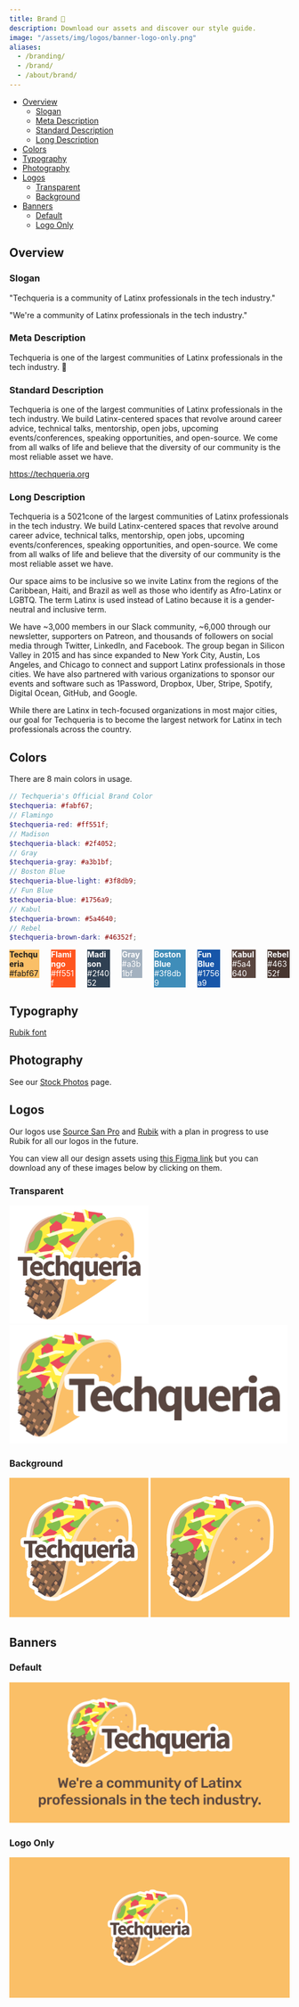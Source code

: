 ```yaml
---
title: Brand 🎨
description: Download our assets and discover our style guide.
image: "/assets/img/logos/banner-logo-only.png"
aliases:
  - /branding/
  - /brand/
  - /about/brand/
---
```


- [Overview](#overview)
  - [Slogan](#slogan)
  - [Meta Description](#meta-description)
  - [Standard Description](#standard-description)
  - [Long Description](#long-description)
- [Colors](#colors)
- [Typography](#typography)
- [Photography](#photography)
- [Logos](#logos)
  - [Transparent](#transparent)
  - [Background](#background)
- [Banners](#banners)
  - [Default](#default)
  - [Logo Only](#logo-only)

## Overview

### Slogan

"Techqueria is a community of Latinx professionals in the tech industry."

"We're a community of Latinx professionals in the tech industry."

### Meta Description

Techqueria is one of the largest communities of Latinx professionals in the tech industry. 🌮

### Standard Description

Techqueria is one of the largest communities of Latinx professionals in the tech industry. We build Latinx-centered spaces that revolve around career advice, technical talks, mentorship, open jobs, upcoming events/conferences, speaking opportunities, and open-source. We come from all walks of life and believe that the diversity of our community is the most reliable asset we have.

https://techqueria.org

### Long Description

Techqueria is a 5021cone of the largest communities of Latinx professionals in the tech industry. We build Latinx-centered spaces that revolve around career advice, technical talks, mentorship, open jobs, upcoming events/conferences, speaking opportunities, and open-source. We come from all walks of life and believe that the diversity of our community is the most reliable asset we have.

Our space aims to be inclusive so we invite Latinx from the regions of the Caribbean, Haiti, and Brazil as well as those who identify as Afro-Latinx or LGBTQ. The term Latinx is used instead of Latino because it is a gender-neutral and inclusive term.

We have ~3,000 members in our Slack community, ~6,000 through our newsletter, supporters on Patreon, and thousands of followers on social media through Twitter, LinkedIn, and Facebook. The group began in Silicon Valley in 2015 and has since expanded to New York City, Austin, Los Angeles, and Chicago to connect and support Latinx professionals in those cities. We have also partnered with various organizations to sponsor our events and software such as 1Password, Dropbox, Uber, Stripe, Spotify, Digital Ocean, GitHub, and Google.

While there are Latinx in tech-focused organizations in most major cities, our goal for Techqueria is to become the largest network for Latinx in tech professionals across the country.

## Colors

There are 8 main colors in usage.

```scss
// Techqueria's Official Brand Color
$techqueria: #fabf67;
// Flamingo
$techqueria-red: #ff551f;
// Madison
$techqueria-black: #2f4052;
// Gray
$techqueria-gray: #a3b1bf;
// Boston Blue
$techqueria-blue-light: #3f8db9;
// Fun Blue
$techqueria-blue: #1756a9;
// Kabul
$techqueria-brown: #5a4640;
// Rebel
$techqueria-brown-dark: #46352f;
```

<div class="columns is-multiline">
  <!-- Yellow -->
  <div class="column is-one-quarter">
    <div class="box" style="background-color:#fabf67">
      <b>Techqueria</b>
      <br>#fabf67
    </div>
  </div>
  <!-- Red -->
  <div class="column is-one-quarter">
    <div class="box" style="background-color:#ff551f; color: white;">
      <b>Flamingo</b>
      <br>#ff551f
    </div>
  </div>
  <!-- Black -->
  <div class="column is-one-quarter">
    <div class="box" style="background-color:#2f4052; color: white;">
      <b>Madison</b>
      <br>#2f4052
    </div>
  </div>
  <!-- Gray -->
  <div class="column is-one-quarter">
    <div class="box" style="background-color:#a3b1bf; color: white;">
      <b>Gray</b>
      <br>#a3b1bf
    </div>
  </div>
  <!-- Blue Light -->
  <div class="column is-one-quarter">
    <div class="box" style="background-color:#3f8db9; color: white;">
      <b>Boston Blue</b>
      <br>#3f8db9
    </div>
  </div>
  <!-- Blue -->
  <div class="column is-one-quarter">
    <div class="box" style="background-color:#1756a9; color: white;">
      <b>Fun Blue</b>
      <br>#1756a9
    </div>
  </div>
  <!-- Brown -->
  <div class="column is-one-quarter">
    <div class="box" style="background-color:#5a4640; color: white;">
      <b>Kabul</b>
      <br>#5a4640
    </div>
  </div>
  <!-- Brown Dark -->
  <div class="column is-one-quarter">
    <div class="box" style="background-color:#46352f; color: white;">
      <b>Rebel</b>
      <br>#46352f
    </div>
  </div>
</div>

## Typography

[Rubik font](https://fonts.google.com/specimen/Rubik)

## Photography

See our [Stock Photos](/about/stock-photos/) page.

## Logos

Our logos use [Source San Pro](https://fonts.google.com/specimen/Source+Sans+Pro) and [Rubik](https://fonts.google.com/specimen/Rubik) with a plan in progress to use Rubik for all our logos in the future.

You can view all our design assets using [this Figma link](https://www.figma.com/file/I33DuKmkVHxSKdkFCE7LqlHu/Techqueria) but you can download any of these images below by clicking on them.

### Transparent

<a href="/assets/img/logos/logo-square.png" download><img src="/assets/img/logos/logo-square.png" alt="Logo - Square" width="250"></a>
<a href="/assets/img/logos/logo-rectangle.png" download><img src="/assets/img/logos/logo-rectangle.png" alt="Logo - Rectangle" width="500"></a>

### Background

<a href="/assets/img/logos/logo-square-color.png" download><img src="/assets/img/logos/logo-square-color.png" alt="Logo - Square - Color" width="250"></a>
<a href="/assets/img/logos/logo-square-no-text.png" download><img src="/assets/img/logos/logo-square-no-text.png" alt="Logo - Square - No Text" width="250"></a>

## Banners

### Default

![Banner](/assets/img/logos/banner.png)

### Logo Only

![Banner - Logo Only](/assets/img/logos/banner-logo-only.png)
